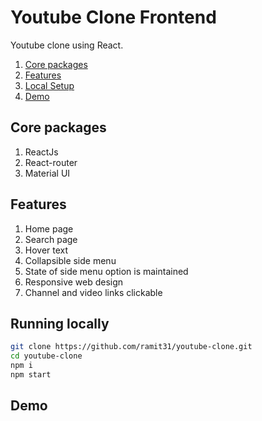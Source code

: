 # Youtube Clone Frontend

Youtube clone using React.

1. [Core packages](#core-packages)
2. [Features](#features)
3. [Local Setup](#running-locally)
4. [Demo](#demo)

## Core packages

1. ReactJs
2. React-router
3. Material UI

## Features

1. Home page
2. Search page
3. Hover text
4. Collapsible side menu
5. State of side menu option is maintained
6. Responsive web design
7. Channel and video links clickable

## Running locally

```bash
git clone https://github.com/ramit31/youtube-clone.git
cd youtube-clone
npm i
npm start
```

## Demo